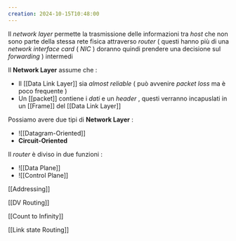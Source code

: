 ```yaml
---
creation: 2024-10-15T10:48:00
---
```

Il *network layer* permette la trasmissione delle informazioni tra *host* che non sono parte della stessa rete fisica attraverso *router* ( questi hanno più di una *network interface card* ( *NIC* ) doranno quindi prendere una decisione sul *forwarding* ) intermedi

Il **Network Layer** assume che : 
+ Il [[Data Link Layer]] sia *almost reliable* ( può avvenire *packet loss* ma è poco frequente )
+ Un [[packet]] contiene i *dati* e un *header* , questi verranno incapuslati in un [[Frame]] del [[Data Link Layer]]

Possiamo avere due tipi di **Network Layer** : 
+ ![[Datagram-Oriented]]
+ **Circuit-Oriented**

Il *router* è diviso in due funzioni : 
+ ![[Data Plane]]
+ ![[Control Plane]]

[[Addressing]]

[[DV Routing]]

[[Count to Infinity]]

[[Link state Routing]]